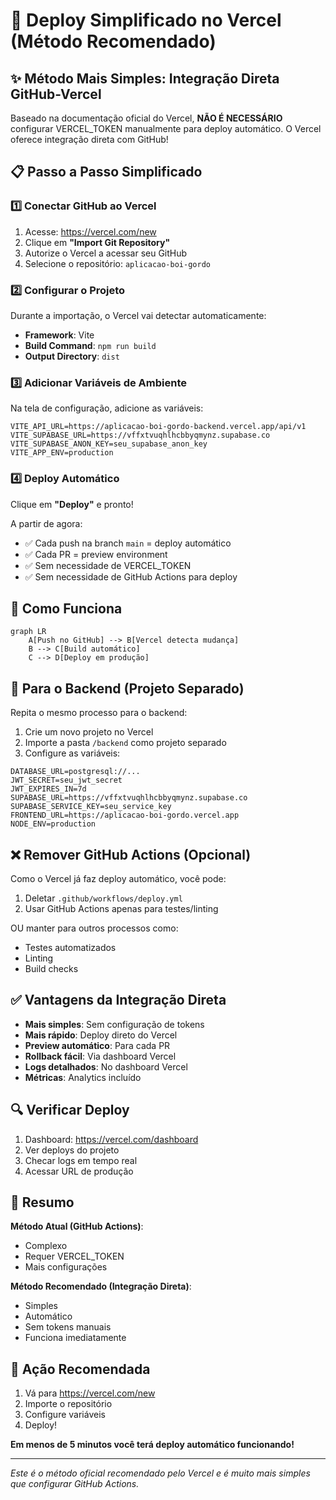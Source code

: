 # 🚀 Deploy Simplificado no Vercel (Método Recomendado)

## ✨ Método Mais Simples: Integração Direta GitHub-Vercel

Baseado na documentação oficial do Vercel, **NÃO É NECESSÁRIO** configurar VERCEL_TOKEN manualmente para deploy automático. O Vercel oferece integração direta com GitHub!

## 📋 Passo a Passo Simplificado

### 1️⃣ Conectar GitHub ao Vercel

1. Acesse: https://vercel.com/new
2. Clique em **"Import Git Repository"**
3. Autorize o Vercel a acessar seu GitHub
4. Selecione o repositório: `aplicacao-boi-gordo`

### 2️⃣ Configurar o Projeto

Durante a importação, o Vercel vai detectar automaticamente:
- **Framework**: Vite
- **Build Command**: `npm run build`
- **Output Directory**: `dist`

### 3️⃣ Adicionar Variáveis de Ambiente

Na tela de configuração, adicione as variáveis:

```env
VITE_API_URL=https://aplicacao-boi-gordo-backend.vercel.app/api/v1
VITE_SUPABASE_URL=https://vffxtvuqhlhcbbyqmynz.supabase.co
VITE_SUPABASE_ANON_KEY=seu_supabase_anon_key
VITE_APP_ENV=production
```

### 4️⃣ Deploy Automático

Clique em **"Deploy"** e pronto!

A partir de agora:
- ✅ Cada push na branch `main` = deploy automático
- ✅ Cada PR = preview environment
- ✅ Sem necessidade de VERCEL_TOKEN
- ✅ Sem necessidade de GitHub Actions para deploy

## 🔄 Como Funciona

```mermaid
graph LR
    A[Push no GitHub] --> B[Vercel detecta mudança]
    B --> C[Build automático]
    C --> D[Deploy em produção]
```

## 🎯 Para o Backend (Projeto Separado)

Repita o mesmo processo para o backend:

1. Crie um novo projeto no Vercel
2. Importe a pasta `/backend` como projeto separado
3. Configure as variáveis:

```env
DATABASE_URL=postgresql://...
JWT_SECRET=seu_jwt_secret
JWT_EXPIRES_IN=7d
SUPABASE_URL=https://vffxtvuqhlhcbbyqmynz.supabase.co
SUPABASE_SERVICE_KEY=seu_service_key
FRONTEND_URL=https://aplicacao-boi-gordo.vercel.app
NODE_ENV=production
```

## ❌ Remover GitHub Actions (Opcional)

Como o Vercel já faz deploy automático, você pode:

1. Deletar `.github/workflows/deploy.yml`
2. Usar GitHub Actions apenas para testes/linting

OU manter para outros processos como:
- Testes automatizados
- Linting
- Build checks

## ✅ Vantagens da Integração Direta

- **Mais simples**: Sem configuração de tokens
- **Mais rápido**: Deploy direto do Vercel
- **Preview automático**: Para cada PR
- **Rollback fácil**: Via dashboard Vercel
- **Logs detalhados**: No dashboard Vercel
- **Métricas**: Analytics incluído

## 🔍 Verificar Deploy

1. Dashboard: https://vercel.com/dashboard
2. Ver deploys do projeto
3. Checar logs em tempo real
4. Acessar URL de produção

## 📝 Resumo

**Método Atual (GitHub Actions)**:
- Complexo
- Requer VERCEL_TOKEN
- Mais configurações

**Método Recomendado (Integração Direta)**:
- Simples
- Automático
- Sem tokens manuais
- Funciona imediatamente

## 🚀 Ação Recomendada

1. Vá para https://vercel.com/new
2. Importe o repositório
3. Configure variáveis
4. Deploy!

**Em menos de 5 minutos você terá deploy automático funcionando!**

---

*Este é o método oficial recomendado pelo Vercel e é muito mais simples que configurar GitHub Actions.*